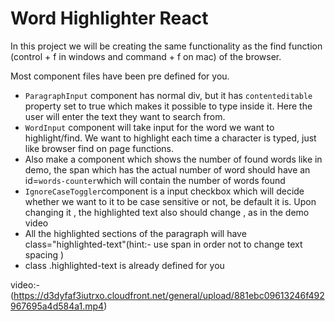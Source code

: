 # Word Highlighter React 

In this project we will be creating the same functionality as the find function (control + f in windows and command + f on mac)
of the browser.

Most component files have been pre defined for you.
<ul>
<li><code>ParagraphInput</code> component has normal div, but it has <code>contenteditable</code>
property set to true which makes it possible to type inside it. 
Here the user will enter the text they want to search from.
</li>
<li><code>WordInput</code> component will take input for the word we want to highlight/find. We want to highlight each time a character is typed, just like browser find on page functions.</li>

<li>Also make a component which shows the number of found words like in demo, the span which has the actual number of word should have an id=<code>words-counter</code>which will contain the number of words found</li>

<li><code>IgnoreCaseToggler</code>component is a input checkbox which will decide whether we want to it to be case sensitive or not, be default it is. Upon changing it , the highlighted text also should change , as in the demo video</li>
<li>All the highlighted sections of the paragraph will have class="highlighted-text"(hint:- use span in order not to change text spacing )</li>
<li>class .highlighted-text is already defined for you</li>
</ul>

video:- 
(https://d3dyfaf3iutrxo.cloudfront.net/general/upload/881ebc09613246f492967695a4d584a1.mp4)